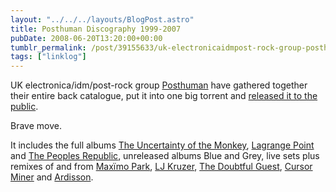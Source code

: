 ```yaml
---
layout: "../../../layouts/BlogPost.astro"
title: Posthuman Discography 1999-2007
pubDate: 2008-06-20T13:20:00+00:00
tumblr_permalink: /post/39155633/uk-electronicaidmpost-rock-group-posthuman-have
tags: ["linklog"]
---
```


UK electronica/idm/post-rock group [Posthuman][1] have gathered together their entire back catalogue, put it into one big torrent and <a href="http://thepiratebay.org/tor/4230036/Posthuman*-\_Discography_1999-2007" rel="nofollow">released it to the public</a>.

Brave move.

It includes the full albums [The Uncertainty of the Monkey][2], [Lagrange Point][3] and [The Peoples Republic][4], unreleased albums Blue and Grey, live sets plus remixes of and from [Maxïmo Park][5], [LJ Kruzer][6], [The Doubtful Guest][7], [Cursor Miner][8] and [Ardisson][9].

[1]: http://www.last.fm/music/Posthuman
[2]: http://www.last.fm/music/Posthuman/The+Uncertainty+of+the+Monkey "Posthuman - The Uncertainty of the Monkey"
[3]: http://www.last.fm/music/Posthuman/Lagrange+Point "Posthuman - Lagrange Point"
[4]: http://www.last.fm/music/Posthuman/The+Peoples+Republic "Posthuman - The Peoples Republic"
[5]: http://www.last.fm/music/Max%C3%AFmo+Park
[6]: http://www.last.fm/music/LJ+Kruzer
[7]: http://www.last.fm/music/The+Doubtful+Guest
[8]: http://www.last.fm/music/Cursor+Miner
[9]: http://www.last.fm/music/Ardisson
